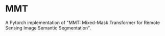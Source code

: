 # MMT
A Pytorch implementation of "MMT: Mixed-Mask Transformer for Remote Sensing Image Semantic Segmentation".
